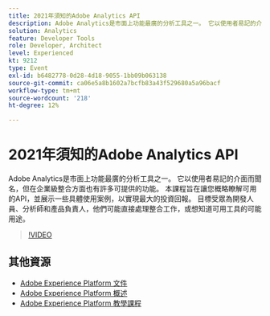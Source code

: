 ```yaml
---
title: 2021年須知的Adobe Analytics API
description: Adobe Analytics是市面上功能最廣的分析工具之一。 它以使用者易記的介面而聞名，但在企業級整合方面也有許多可提供的功能。 本課程旨在讓您概略瞭解可用的API，並展示一些具體使用案例，以實現最大的投資回報。 目標受眾為開發人員、分析師和產品負責人，他們可能直接處理整合工作，或想知道可用工具的可能用途。
solution: Analytics
feature: Developer Tools
role: Developer, Architect
level: Experienced
kt: 9212
type: Event
exl-id: b6482778-0d28-4d18-9055-1bb09b063138
source-git-commit: ca06e5a8b1602a7bcfb83a43f529680a5a96bacf
workflow-type: tm+mt
source-wordcount: '218'
ht-degree: 12%

---
```


# 2021年須知的Adobe Analytics API

Adobe Analytics是市面上功能最廣的分析工具之一。 它以使用者易記的介面而聞名，但在企業級整合方面也有許多可提供的功能。 本課程旨在讓您概略瞭解可用的API，並展示一些具體使用案例，以實現最大的投資回報。 目標受眾為開發人員、分析師和產品負責人，他們可能直接處理整合工作，或想知道可用工具的可能用途。

>[!VIDEO](https://video.tv.adobe.com/v/337576/?quality=12&learn=on&hidetitle=true)

## 其他資源

- [Adobe Experience Platform 文件](https://experienceleague.adobe.com/docs/experience-platform.html)
- [Adobe Experience Platform 概述](https://experienceleague.adobe.com/docs/experience-platform/landing/home.html?lang=zh-Hant)
- [Adobe Experience Platform 教學課程](https://experienceleague.adobe.com/docs/platform-learn/tutorials/overview.html?lang=zh-Hant)
